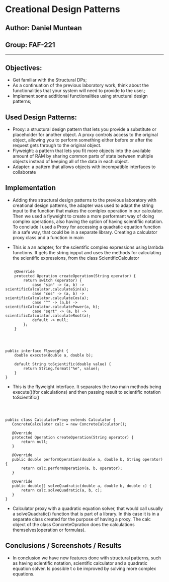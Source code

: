 # Creational Design Patterns


## Author: Daniel Muntean
## Group: FAF-221



----

## Objectives:

* Get familiar with the Structural DPs;
* As a continuation of the previous laboratory work, think about the functionalities that your system will need to provide to the user.;
* Implement some additional functionalities using structural design patterns;


## Used Design Patterns: 

* Proxy: a structural design pattern that lets you provide a substitute or placeholder for another object. A proxy controls access to the original object, allowing you to perform something either before or after the request gets through to the original object.
* Flyweight: a pattern that lets you fit more objects into the available amount of RAM by sharing common parts of state between multiple objects instead of keeping all of the data in each object.
* Adapter: a pattern that allows objects with incompatible interfaces to collaborate


## Implementation

* Adding thre structural design patterns to the previous laboratory with creational design patterns, the adapter was used to adapt the string input to the function that makes the comlplex operation in our calculator. Then we used a flyweight to create a more performant way of doing complex operations, also having the option of having scientifiic notation. To conclude I used a Proxy for accessing a quadratic equation function in a safe way, that could be in a separate library. Creating a calculator proxy class and a function in main 
  


* This is a an adapter, for the scientific complex expressions using lambda functions. It gets the string inpput and uses the methods for calculating the scientific expressions, from the class ScientificCalculator

```

    @Override
    protected Operation createOperation(String operator) {
        return switch (operator) {
            case "sin" -> (a, b) -> scientificCalculator.calculateSin(a);
            case "cos" -> (a, b) -> scientificCalculator.calculateCos(a);
            case "^" -> (a,b) -> scientificCalculator.calculatePower(a, b);
            case "sqrt" -> (a, b) -> scientificCalculator.calculateRoot(a);
            default -> null;
        };
    }


```
```


public interface Flyweight {
    double execute(double a, double b);

    default String toScientific(double value) {
        return String.format("%e", value);
    }
}

```
* This is the flyweight interface. It separates the two main methods being execute()(for calculations) and then passing result to scientific notation toScientific()
 ```



public class CalculatorProxy extends Calculator {
    ConcreteCalculator calc = new ConcreteCalculator();

    @Override
    protected Operation createOperation(String operator) {
        return null;
    }

    @Override
    public double performOperation(double a, double b, String operator) {
        return calc.performOperation(a, b, operator);
    }

    @Override
    public double[] solveQuadratic(double a, double b, double c) {
        return calc.solveQuadratic(a, b, c);
    }
}

```
* Calculator proxy with a quadratic equation solver, that would call usually a solveQuadratic() function that is part of a library. In this case it is in a separate class created for the purpose of having a proxy. The calc object of the class ConcreteOpration does the calculations themselves(operation or formulas).


## Conclusions / Screenshots / Results
* In conclusion we have new features done with structural patterns, such as having scientific notation, scientific calculator and a quadratic equation solver. Is possible t
o be improved by solving more complex equations.
